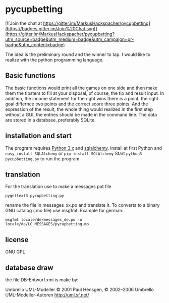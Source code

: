 pycupbetting
============

[![Join the chat at https://gitter.im/MarkusHackspacher/pycupbetting](https://badges.gitter.im/Join%20Chat.svg)](https://gitter.im/MarkusHackspacher/pycupbetting?utm_source=badge&utm_medium=badge&utm_campaign=pr-badge&utm_content=badge)

The idea is the preliminary round and the winner to tap. 
I would like to realize with the python programming language. 

Basic functions
--------------

The basic functions would print all the games on one side and then make them
the tipsters to fill at your disposal, of course, the tip and result input.
In addition, the income statement for the right wins there is a point, the
right goal differnce two points and the correct score three points.
And the expression of the result, the whole thing would realized in the first
step without a GUI, the entries should be made in the command line.
The data are stored in a database, preferably SQLite.

installation and start
----------------------
The program requires [Python 3.x](http://www.python.org/download/)
and [sqlalchemy](http://www.sqlalchemy.org/).
Install at first Python and ```easy_install SQLAlchemy``` or 
```pip install SQLAlchemy```
Start ```python3 pycupbetting.py``` to run the program.

translation
-----------
For the translation use to make a messages.pot file
```
pygettext3 pycupbetting.py
```
rename the file in messages_xx.po and translate it.
To converts to a binary GNU catalog (.mo file) use msgfmt. Example for german:
```
msgfmt locale/de/messages_de.po -o locale/de/LC_MESSAGES/pycupbetting.mo
```

license
-------
GNU GPL

database draw
-------------
the file DB-Entwurf.xmi is make by:

Umbrello UML-Modeller
© 2001 Paul Hensgen, © 2002–2006 Umbrello UML-Modeller-Autoren
http://uml.sf.net/
